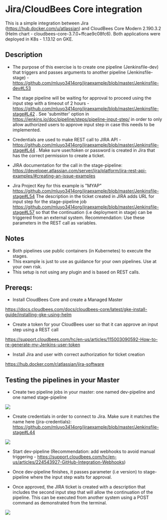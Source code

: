 # Jira/CloudBees Core integration

This is a simple integration between Jira (https://hub.docker.com/u/atlassian) and CloudBees Core Modern 2.190.3.2 (Helm chart - cloudbees-core-3.7.0+ffcae9c08fc6). Both applications were deployed in K8s - 1.13.12 on GKE.

## Description

- The purpose of this exercise is to create one pipeline (Jenkinsfile-dev) that triggers and passes arguments to another pipeline (Jenkinsfile-stage) - https://github.com/mluyo3414org/jiraexample/blob/master/Jenkinsfile-dev#L53

- The stage pipeline will be waiting for approval to proceed using the input step with a timeout of 2 hours -https://github.com/mluyo3414org/jiraexample/blob/master/Jenkinsfile-stage#L42 . See 'submitter' option in https://jenkins.io/doc/pipeline/steps/pipeline-input-step/ in order to only allow authorized users to approve input step in case this needs to be implemented. 

- Credentials are used to make REST call to JIRA API -https://github.com/mluyo3414org/jiraexample/blob/master/Jenkinsfile-stage#L44 . Make sure user/token or password is created in Jira that has the correct permission to create a ticket.

- JIRA documentation for the call in the stage-pipeline: https://developer.atlassian.com/server/jira/platform/jira-rest-api-examples/#creating-an-issue-examples

- Jira Project Key for this example is "MYAP" https://github.com/mluyo3414org/jiraexample/blob/master/Jenkinsfile-stage#L54
The description in the ticket created in JIRA adds URL for input step for the stage-pipeline job https://github.com/mluyo3414org/jiraexample/blob/master/Jenkinsfile-stage#L57 so that the continuation (i.e deployment in stage) can be triggered from an external system. Recommendation: Use these parameters in the REST call as variables.


## Notes

* Both pipelines use public containers (in Kubernetes) to execute the stages.
* This example is just to use as guidance for your own pipelines. Use at your own risk.
* This setup is not using any plugin and is based on REST calls.

## Prereqs:

* Install CloudBees Core and create a Managed Master

https://docs.cloudbees.com/docs/cloudbees-core/latest/gke-install-guide/installing-gke-using-helm

* Create a token for your CloudBees user so that it can approve an input step using a REST call

https://support.cloudbees.com/hc/en-us/articles/115003090592-How-to-re-generate-my-Jenkins-user-token

* Install Jira and user with correct authorization for ticket creation

https://hub.docker.com/r/atlassian/jira-software

## Testing the pipelines in your Master

* Create two pipeline jobs in your master: one named dev-pipeline and one named stage-pipeline

[![](http://img.youtube.com/vi/h4Eawm7T_pU/0.jpg)](http://www.youtube.com/watch?v=h4Eawm7T_pU "create-pipelines")

* Create credentials in order to connect to Jira. Make sure it matches the name here (jira-credentials): https://github.com/mluyo3414org/jiraexample/blob/master/Jenkinsfile-stage#L44 

[![](http://img.youtube.com/vi/uEugx239qFw/0.jpg)](http://www.youtube.com/watch?v=uEugx239qFw "create-credentials")

* Start dev-pipeline (Recommendation: add webhooks to avoid manual triggering - https://support.cloudbees.com/hc/en-us/articles/224543927-GitHub-Integration-Webhooks) 

* Once dev-pipeline finishes, it passes parameter (i.e version) to stage-pipeline where the input step waits for approval.

* Once approved, the JIRA ticket is created with a description that includes the second input step that will allow the continuation of the pipeline. This can be executed from another system using a POST command as demonstrated from the terminal.

[![](http://img.youtube.com/vi/MVNJjpNhs8Q/0.jpg)](http://www.youtube.com/watch?v=MVNJjpNhs8Q "start-pipelines")







